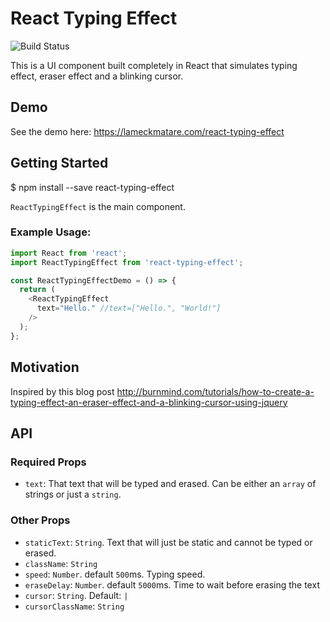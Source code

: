 # React Typing Effect

![Build Status](https://travis-ci.org/sstur/react-rte.svg?branch=master)

This is a UI component built completely in React that simulates typing effect, eraser effect and a blinking cursor.

## Demo

See the demo here: https://lameckmatare.com/react-typing-effect

## Getting Started

  $ npm install --save react-typing-effect

`ReactTypingEffect` is the main component.

### Example Usage:

```javascript
import React from 'react';
import ReactTypingEffect from 'react-typing-effect';

const ReactTypingEffectDemo = () => {
  return (
    <ReactTypingEffect
      text="Hello." //text=["Hello.", "World!"]
    />
  );
};
```

## Motivation

Inspired by this blog post
http://burnmind.com/tutorials/how-to-create-a-typing-effect-an-eraser-effect-and-a-blinking-cursor-using-jquery

## API

### Required Props

  * `text`: That text that will be typed and erased. Can be either an `array` of strings or just a `string`.

### Other Props

  * `staticText`: `String`. Text that will just be static and cannot be typed or erased.
  * `className`: `String`
  * `speed`: `Number`. default `500`ms. Typing speed.
  * `eraseDelay`: `Number`. default `5000`ms. Time to wait before erasing the text
  *  `cursor`: `String`. Default: `|`
  * `cursorClassName`: `String`
